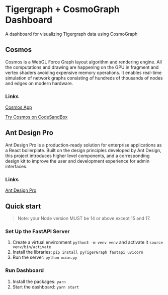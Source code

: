 # Tigergraph + CosmoGraph Dashboard
A dashboard for visualizing Tigergraph data using CosmoGraph
## Cosmos
Cosmos is a WebGL Force Graph layout algorithm and rendering engine. All the computations and drawing are happening on the GPU in fragment and vertex shaders avoiding expensive memory operations.
It enables real-time simulation of network graphs consisting of hundreds of thousands of nodes and edges on modern hardware.
### Links
[Cosmos App](https://cosmograph.app/#library)

[Try Cosmos on CodeSandBox](https://codesandbox.io/s/cosmos-example-fmuf1x?file=/src/index.ts)

## Ant Design Pro
Ant Design Pro is a production-ready solution for enterprise applications as a React boilerplate. Built on the design principles developed by Ant Design, this project introduces higher level components, and a corresponding design kit to improve the user and development experience for admin interfaces.

### Links
[Ant Design Pro](https://pro.ant.design/docs/getting-started/)

## Quick start
> Note: your Node version MUST be 14 or above except 15 and 17.

### Set Up the FastAPI Server
1. Create a virtual environment `python3 -m venv venv` and activate it `source venv/bin/activate`
2. Install the libraries: `pip install pyTigerGraph fastapi uvicorn`
3. Run the server: `python main.py`

### Run Dashboard
1. Install the packages: `yarn`
2. Start the dashboard: `yarn start`

